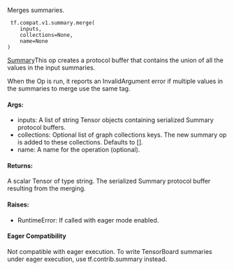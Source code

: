 Merges summaries.

```
 tf.compat.v1.summary.merge(
    inputs,
    collections=None,
    name=None
)
```
[Summary](https://tensorflow.google.cn/code/tensorflow/core/framework/summary.proto)This op creates a  protocol buffer that contains the union of all the values in the input summaries.

When the Op is run, it reports an InvalidArgument error if multiple values in the summaries to merge use the same tag.
#### Args:
- inputs: A list of string Tensor objects containing serialized Summary protocol buffers.
- collections: Optional list of graph collections keys. The new summary op is added to these collections. Defaults to [].
- name: A name for the operation (optional).
#### Returns:
A scalar Tensor of type string. The serialized Summary protocol buffer resulting from the merging.
#### Raises:
- RuntimeError: If called with eager mode enabled.
#### Eager Compatibility
Not compatible with eager execution. To write TensorBoard summaries under eager execution, use tf.contrib.summary instead.
